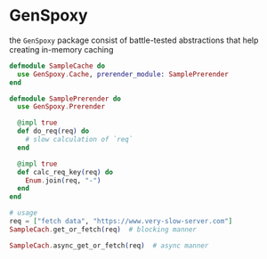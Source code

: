 # GenSpoxy

the `GenSpoxy` package consist of battle-tested abstractions that help creating in-memory caching


```elixir
defmodule SampleCache do
  use GenSpoxy.Cache, prerender_module: SamplePrerender
end

defmodule SamplePrerender do
  use GenSpoxy.Prerender

  @impl true
  def do_req(req) do
    # slow calculation of `req`
  end

  @impl true
  def calc_req_key(req) do
    Enum.join(req, "-")
  end
end

# usage
req = ["fetch data", "https://www.very-slow-server.com"]
SampleCach.get_or_fetch(req)  # blocking manner

SampleCach.async_get_or_fetch(req)  # async manner
```
